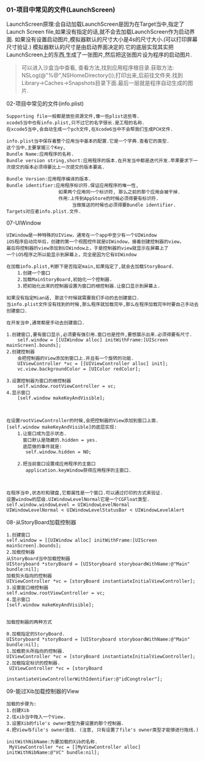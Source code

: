 ### 01-项目中常见的文件(LaunchScreen)
LaunchScreen原理:会自动加载LaunchScreen是因为在Target当中,指定了Launch Screen file,如果没有指定的话,就不会去加载LaunchScreen作为启动界面.
如果没有设置启动图片,模拟器默认的尺寸大小是4s的尺寸大小.(可以打印屏幕尺寸验证.)
模拟器默认的尺寸是由启动界面决定的.它的底层实现其实把LaunchScreen上的东西,生成了一张图片,然后把这张图片设为程序的启动图片.

>可以进入沙盒当中查看, 查看方法,找到应用程序根目录.获取方法: NSLog(@"%@",NSHomeDirectory());打印出来,后前往文件夹.找到Library->Caches->Snapshots目录下面.最后一层就是程序自动生成的图片.
		

02-项目中常见的文件(info.plist)
	
	Supporting file一般都是放些资源文件,像一些plist这些等.
	xcode5当中也有info.plist,只不过它的名字很长.是工程的名称.
	在xcode5当中,会自动生成一个pch文件,在Xcode6当中不会帮我们生成PCH文件.
	
	info.plist当中保存着整个应用当中基本的配置.它是一个字典.查看它的类型.
	这个当中,主要掌握三个Key,
	Bundle Name:应用程序的名称.
	Bundle version string,short:应用程序的版本.在开发当中都是迭代开发.苹果要求下一次提交的版本必须得要比上一次提交的版本要高.
	
	Bundle Version:应用程序编译的版本.
	Bundle identifier:应用程序标识符.保证应用程序的唯一性, 
					   如果两个应用同一个标识符, 那么之前的那个应用会被干掉.
					   作用:上传到AppStore的时候必须得要有标识符.
					   		当做推送的时候也必须得要Bundle identifier.
	Targets对应者info.plist.文件.	
	
			

			
			
07-UIWindow
		
	UIWindow是一种特殊的UIView，通常在一个app中至少有一个UIWindow
	iOS程序启动完毕后，创建的第一个视图控件就是UIWindow，接着创建控制器的view，
	最后将控制器的view添加到UIWindow上，于是控制器的view就显示在屏幕上了
	一个iOS程序之所以能显示到屏幕上，完全是因为它有UIWindow
	
	在加载info.plist,判断下是否指定main,如果指定了,就会去加载StoryBoard.
		1.创建一个窗口
		2.加载MainStoryBoard,初始化一个控制器.
		3.把初始化出来的控制器设置为窗口的根控制器.让窗口显示到屏幕上.

	如果没有指定Mian话, 那这个时候就需要我们手动的去创建窗口.
	当info.plist文件没有找到的时候,那么程序就加载完毕,那么在程序加载完毕时要自己手动去创建窗口.
	
	在开发当中,通常都是手动去创建窗口.
	
	1.创建窗口,要有窗口显示,必须要有强引用.窗口也是控件,要想展示出来.必须得要有尺寸.
	  	self.window = [[UIWindow alloc] initWithFrame:[UIScreen mainScreen].bounds];
	2.创建控制器
	    会把控制器的View添加到窗口上.并且有一个旋转的功能.
	    UIViewController *vc = [[UIViewController alloc] init];
	    vc.view.backgroundColor = [UIColor redColor];
	   
	3.设置控制器为窗口的根控制器
		self.window.rootViewController = vc;
	4.显示窗口
		[self.window makeKeyAndVisible];
	
	
	
	在设置rootViewController的时候,会把控制器的View添加到窗口上面.
	[self.window makeKeyAndVisible]的底层实现:
		1.让窗口成为显示状态.
		  窗口默认是隐藏的.hidden = yes.
		  底层做的事件就是:
		   self.window.hidden = NO;
		   
		2.把当前窗口设置成应用程序的主窗口
		   application.keyWindow获得应用程序的主窗口.
	
	
	
	在程序当中,状态栏和键盘,它都属性是一个窗口.可以通过打印的方式来验证.
	设置window的层级.UIWindowLevelNormal它是一个CGFloat类型.
	self.window.windowLevel = UIWindowLevelNormal
	UIWindowLevelNormal < UIWindowLevelStatusBar < UIWindowLevelAlert
	
	
	
08-从StoryBoard加载控制器

    1.创建窗口
    self.window = [[UIWindow alloc] initWithFrame:[UIScreen mainScreen].bounds];
    2.加载控制器
    从StoryBoard当中加载控制器
    UIStoryboard *storyBoard = [UIStoryboard storyboardWithName:@"Main" bundle:nil];
    加载剪头指向的控制器
    UIViewController *vc = [storyBoard instantiateInitialViewController];
    3.设置窗口根控制器
    self.window.rootViewController = vc;
    4.显示窗口
    [self.window makeKeyAndVisible];
    
    
    加载控制器的两种方式
    
    0.加载指定的StoryBoard.
    UIStoryboard *storyBoard = [UIStoryboard storyboardWithName:@"Main" bundle:nil];
    1.加载箭头所指向的控制器.
    UIViewController *vc = [storyBoard instantiateInitialViewController];
    2.加载指定标识的控制器.
     UIViewController *vc = [storyBoard 		
     						  instantiateViewControllerWithIdentifier:@"idCongtroler"];
     						  
    
	
			
	
09-能过Xib加载控制器的View

	加载的步骤为:
	1.创建Xib
	2.往xib当中拖入一个View.
	3.设置Xib的file's owner类型为要设置的那个控制器.
	4.把View与file's owner连线.	(注意, 只有设置了file's owner类型才能够进行拖线.)
	
	initWithNibName:为要加载的Xib的名称.
	 MyViewController *vc = [[MyViewController alloc] initWithNibName:@"VC" bundle:nil];
	
	

	


		

	
			
	
	
		
				   		
					   		
	
	
	
	